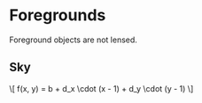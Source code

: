 Foregrounds
===========

Foreground objects are not lensed.

Sky
---

\\[
    f(x, y) = b + d_x \cdot (x - 1) + d_y \cdot (y - 1)
\\]
